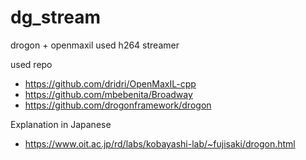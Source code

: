 # dg_stream
drogon + openmaxil used h264 streamer

used repo
- https://github.com/dridri/OpenMaxIL-cpp
- https://github.com/mbebenita/Broadway
- https://github.com/drogonframework/drogon

Explanation in Japanese
- https://www.oit.ac.jp/rd/labs/kobayashi-lab/~fujisaki/drogon.html
